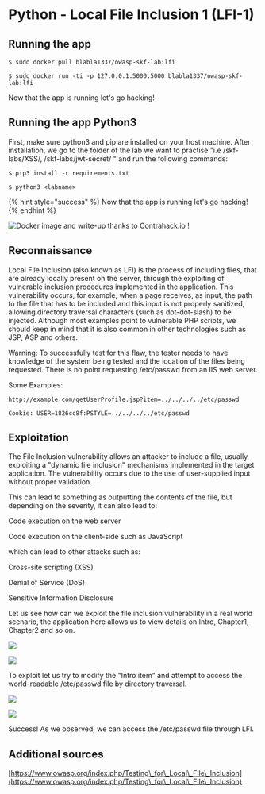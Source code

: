 # Python - Local File Inclusion 1 (LFI-1)

## Running the app

```
$ sudo docker pull blabla1337/owasp-skf-lab:lfi
```

```
$ sudo docker run -ti -p 127.0.0.1:5000:5000 blabla1337/owasp-skf-lab:lfi
```

Now that the app is running let's go hacking!

## Running the app Python3

First, make sure python3 and pip are installed on your host machine. After installation, we go to the folder of the lab we want to practise "i.e /skf-labs/XSS/, /skf-labs/jwt-secret/ " and run the following commands:

```
$ pip3 install -r requirements.txt
```

```
$ python3 <labname>
```

{% hint style="success" %}
Now that the app is running let's go hacking!
{% endhint %}

![Docker image and write-up thanks to Contrahack.io !](<../../.gitbook/assets/ing\_primary\_logo (2).png>)

## Reconnaissance

Local File Inclusion (also known as LFI) is the process of including files, that are already locally present on the server, through the exploiting of vulnerable inclusion procedures implemented in the application. This vulnerability occurs, for example, when a page receives, as input, the path to the file that has to be included and this input is not properly sanitized, allowing directory traversal characters (such as dot-dot-slash) to be injected. Although most examples point to vulnerable PHP scripts, we should keep in mind that it is also common in other technologies such as JSP, ASP and others.

Warning: To successfully test for this flaw, the tester needs to have knowledge of the system being tested and the location of the files being requested. There is no point requesting /etc/passwd from an IIS web server.

Some Examples:

```
http://example.com/getUserProfile.jsp?item=../../../../etc/passwd

Cookie: USER=1826cc8f:PSTYLE=../../../../etc/passwd
```

## Exploitation

The File Inclusion vulnerability allows an attacker to include a file, usually exploiting a "dynamic file inclusion" mechanisms implemented in the target application. The vulnerability occurs due to the use of user-supplied input without proper validation.

This can lead to something as outputting the contents of the file, but depending on the severity, it can also lead to:

Code execution on the web server

Code execution on the client-side such as JavaScript

which can lead to other attacks such as:

Cross-site scripting (XSS)

Denial of Service (DoS)

Sensitive Information Disclosure

Let us see how can we exploit the file inclusion vulnerability in a real world scenario, the application here allows us to view details on Intro, Chapter1, Chapter2 and so on.

![](../../.gitbook/assets/lfi1.png)

![](../../.gitbook/assets/lfi2.png)

To exploit let us try to modify the "Intro item" and attempt to access the world-readable /etc/passwd file by directory traversal.

![](../../.gitbook/assets/lfi3.png)

![](../../.gitbook/assets/lfi4.png)

Success! As we observed, we can access the /etc/passwd file through LFI.

## Additional sources

[https://www.owasp.org/index.php/Testing\_for\_Local\_File\_Inclusion](https://www.owasp.org/index.php/Testing\_for\_Local\_File\_Inclusion)
